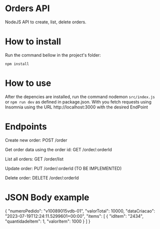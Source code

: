 # Orders API

NodeJS API to create, list, delete orders.

# How to install

Run the command bellow in the project's folder:

    npm install

# How to use

After the depencies are installed, run the command nodemon `src/index.js` or `npm run dev` as defined in package.json. With you fetch requests using Insomnia using the URL http://localhost:3000 with the desired EndPoint

# Endpoints

Create new order: POST /order

Get order data using the order id: GET /order/:orderId

List all orders: GET /order/list

Update order: PUT /order/:orderId
(TO BE IMPLEMENTED)

Delete order: DELETE /order/:orderId

# JSON Body example

{
    "numeroPedido": "v10089015vdb-01",
    "valorTotal": 10000,
    "dataCriacao": "2023-07-19T12:24:11.5299601+00:00",
    "items": [
        {
        "idItem": "2434",
        "quantidadeItem": 1,
        "valorItem": 1000
        }
    ]
}